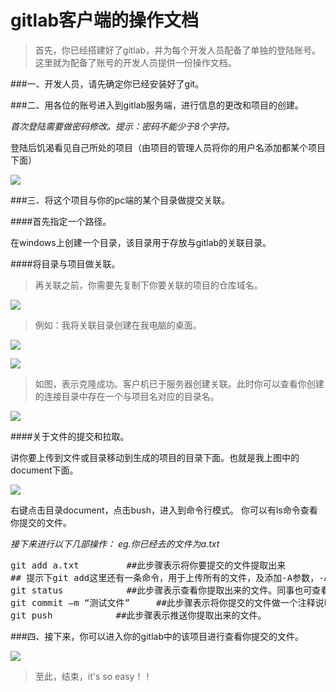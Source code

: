 # gitlab客户端的操作文档

> 首先，你已经搭建好了gitlab，并为每个开发人员配备了单独的登陆账号。
> 这里就为配备了账号的开发人员提供一份操作文档。

###一、开发人员，请先确定你已经安装好了git。

###二、用各位的账号进入到gitlab服务端，进行信息的更改和项目的创建。

  *首次登陆需要做密码修改。提示：密码不能少于8个字符。*

登陆后饥渴看见自己所处的项目（由项目的管理人员将你的用户名添加都某个项目下面）

![](http://p1.bqimg.com/567571/253d8706a30a3d9c.png)

###三、将这个项目与你的pc端的某个目录做提交关联。

####首先指定一个路径。

在windows上创建一个目录，该目录用于存放与gitlab的关联目录。

####将目录与项目做关联。

> 再关联之前，你需要先复制下你要关联的项目的仓库域名。

![](http://p1.bqimg.com/567571/ea925e5a365d6024.png)

> 例如：我将关联目录创建在我电脑的桌面。

![](http://p1.bqimg.com/567571/136285809fed1165.png)

![](http://p1.bqimg.com/567571/e187e14f5dfe0a94.png)

> 如图，表示克隆成功。客户机已于服务器创建关联。此时你可以查看你创建的连接目录中存在一个与项目名对应的目录名。

![](http://p1.bqimg.com/567571/894ae4a66e5119c1.png)

####关于文件的提交和拉取。

讲你要上传到文件或目录移动到生成的项目的目录下面。也就是我上图中的document下面。

![](http://p1.bqimg.com/567571/2127ed6e58a0500d.png)

右键点击目录document，点击bush，进入到命令行模式。
你可以有ls命令查看你提交的文件。

 *接下来进行以下几部操作：
eg.你已经去的文件为a.txt*

<pre>
git add a.txt         ##此步骤表示将你要提交的文件提取出来
## 提示下git add这里还有一条命令，用于上传所有的文件，及添加-A参数，-A = -all
git status	          ##此步骤表示查看你提取出来的文件。同事也可查看你所在git分支的状态。
git commit –m “测试文件”     ##此步骤表示将你提交的文件做一个注释说明，可使用汉字。
git push            ##此步骤表示推送你提取出来的文件。
</pre>

###四、接下来，你可以进入你的gitlab中的该项目进行查看你提交的文件。

![](http://p1.bqimg.com/567571/71f36f65c2c31950.png)

> 至此，结束，it's so easy！！